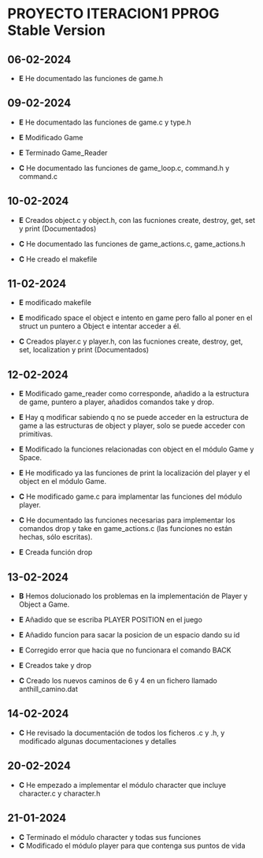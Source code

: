# PROYECTO ITERACION1 PPROG Stable Version
## 06-02-2024
- **E** He documentado las funciones de game.h

## 09-02-2024
- **E** He documentado las funciones de game.c y type.h
- **E** Modificado Game
- **E** Terminado Game_Reader

- **C** He documentado las funciones de game_loop.c, command.h y command.c

## 10-02-2024
- **E** Creados object.c y object.h, con las fucniones create, destroy, get, set y print (Documentados)

- **C** He documentado las funciones de game_actions.c, game_actions.h
- **C** He creado el makefile

## 11-02-2024
- **E** modificado makefile
- **E** modificado space el object e intento en game pero fallo al poner en el struct un puntero a Object 
e intentar acceder a él.

- **C** Creados player.c y player.h, con las fucniones create, destroy, get, set, localization y print (Documentados)

## 12-02-2024
- **E** Modificado game_reader como corresponde, añadido a la estructura de game, puntero a player, añadidos comandos take y drop.
- **E** Hay q modificar sabiendo q no se puede acceder en la estructura de game a las estructuras de object y player, solo se puede acceder con primitivas.
- **E** Modificado la funciones relacionadas con object en el módulo Game y Space.
- **E** He modificado ya las funciones de print la localización del player y el object en el módulo Game.

- **C** He modificado game.c para implamentar las funciones del módulo player.
- **C** He documentado las funciones necesarias para implementar los comandos drop y take en game_actions.c (las funciones no están hechas, sólo escritas).

- **E** Creada función drop

## 13-02-2024
- **B** Hemos dolucionado los problemas en la implementación de Player y Object a Game.
  
- **E** Añadido que se escriba PLAYER POSITION en el juego
- **E** Añadido funcion para sacar la posicion de un espacio dando su id
- **E** Corregido error que hacia que no funcionara el comando BACK
- **E** Creados take y drop

- **C** Creado los nuevos caminos de 6 y 4 en un fichero llamado anthill_camino.dat

## 14-02-2024

- **C** He revisado la documentación de todos los ficheros .c y .h, y modificado algunas documentaciones y detalles

## 20-02-2024
- **C** He empezado a implementar el módulo character que incluye character.c y character.h

## 21-01-2024
- **C** Terminado el módulo character y todas sus funciones
- **C** Modificado el módulo player para que contenga sus puntos de vida
  
